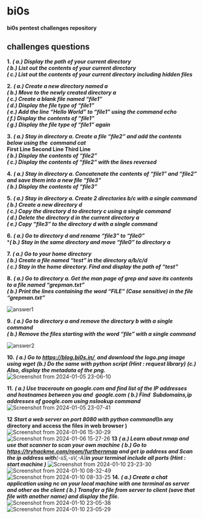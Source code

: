 # bi0s
**bi0s pentest challenges repository**

## challenges questions  
**1.**
***( a.) Display the path of your current directory***  
***( b.) List out the contents of your current directory***  
***( c.) List out the contents of your current directory including hidden files***  

**2.**
***( a.) Create a new directory named a***  
***( b.) Move to the newly created directory a***  
***( c.) Create a blank file named “file1”***  
***( d.) Display the file type of “file1”***  
***( e.) Add the line “Hello World” to “file1” using the command echo***  
***( f.) Display the contents of “file1”***  
***( g.) Display the file type of “file1” again***  

**3.**
***( a.) Stay in directory a. Create a file “file2” and add the contents below using the  command cat***  
      **First Line Second Line Third Line**  
***( b.) Display the contents of “file2”***  
***( c.) Display the contents of “file2” with the lines reversed***  

**4.**
***( a.) Stay in directory a. Concatenate the contents of “file1” and “file2” and save them into a new file “file3”***  
***( b.) Display the contents of “file3”***  

**5.**
***( a.) Stay in directory a. Create 2 directories b/c with a single command***  
***( b.) Create a new directory d***  
***( c.) Copy the directory d to directory c using a single command***  
***( d.) Delete the directory d in the current directory a***  
***( e.) Copy “file3” to the directory d with a single command***  

**6.**
***( a.) Go to directory d and rename “file3” to “file0”***  
****( b.) Stay in the same directory and move “file0” to directory a***  

**7.**
***( a.) Go to your home directory***  
***( b.) Create a file named “test” in the directory a/b/c/d***  
***( c.) Stay in the home directory. Find and display the path of “test”***  

  **8.**
***( a.) Go to directory a. Get the man page of grep and save its contents to a file named “grepman.txt”***  
***( b.) Print the lines containing the word “FILE” (Case sensitive) in the file “grepman.txt”***  

![answer1](https://github.com/komalrao1/bi0s/assets/147682987/0ee4ab67-b1c4-4bac-b4cd-915c84eae798)

**9.**
***( a.) Go to directory a and remove the directory b with a single command***  
***( b.) Remove the files starting with the word “file” with a single command***  

![answer2](https://github.com/komalrao1/bi0s/assets/147682987/662264e3-7980-4b53-bf88-3c5dd1d3c16c)

**10.**
***( a.) Go to https://blog.bi0s.in/  and download the logo.png image using wget***
***(b.) Do the same with python script (Hint : request library)***
***(c.) Also, display the metadata of the png.***
![Screenshot from 2024-01-05 23-06-10](https://github.com/komalrao1/bi0s/assets/147682987/55d569a8-a270-4aac-80ab-ffbd6a9ef397)

**11.**
***( a.) Use traceroute on google.com and find list of the IP addresses and hostnames between you and  google.com***
***( b.) Find  Subdomains,ip addresses of google.com using nslookup command***
![Screenshot from 2024-01-05 23-07-41](https://github.com/komalrao1/bi0s/assets/147682987/1f3b168d-8e2d-4070-9fac-4be231ea2a2c)

**12**
***Start a web server on port 8080 with python command*(In any directory and access the files in web browser )**
![Screenshot from 2024-01-06 15-30-29](https://github.com/komalrao1/bi0s/assets/147682987/6056d091-0c8f-4e80-a427-e6f2c20477a2)
![Screenshot from 2024-01-06 15-27-26](https://github.com/komalrao1/bi0s/assets/147682987/eae47a0c-ac40-44bb-8a1b-f70f9fb84e5c)
**13**
***( a.) Learn about nmap and use that scanner to scan your own machine***
***( b.) Go to https://tryhackme.com/room/furthernmap and get ip address and Scan the ip address with**(-sS,-sV,-A)**in your terminal include all ports (Hint : start machine )***
![Screenshot from 2024-01-10 23-23-30](https://github.com/komalrao1/bi0s/assets/147682987/f023ca21-9c27-4471-a153-0853f7256fa3)
![Screenshot from 2024-01-10 08-32-49](https://github.com/komalrao1/bi0s/assets/147682987/70e3fd7c-702d-4965-b8a4-a2c39c69cd70)
![Screenshot from 2024-01-10 08-33-25](https://github.com/komalrao1/bi0s/assets/147682987/a683bac3-e884-4dca-bc0c-dea1839f6ccc)
**14.**
***( a.) Create a chat application using nc on your local machine with one terminal as server and other as the client***
***( b.) Transfer a file from server to client (save that file with another name) and display the file.***
![Screenshot from 2024-01-10 23-05-38](https://github.com/komalrao1/bi0s/assets/147682987/ee6d671c-9523-4a7f-a4de-f8bbd8a431af)
![Screenshot from 2024-01-10 23-05-29](https://github.com/komalrao1/bi0s/assets/147682987/cd42f5b7-0cf3-444a-be59-62555a57e38d)







